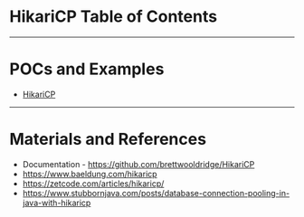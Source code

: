 # HikariCP Table of Contents
------
# POCs and Examples
* [HikariCP](hikari-cp#readme)
------
# Materials and References
* Documentation - https://github.com/brettwooldridge/HikariCP
* https://www.baeldung.com/hikaricp
* https://zetcode.com/articles/hikaricp/
* https://www.stubbornjava.com/posts/database-connection-pooling-in-java-with-hikaricp